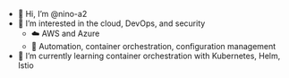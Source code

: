 - 👋 Hi, I’m @nino-a2
- 👀 I’m interested in the cloud, DevOps, and security
  - ☁️ AWS and Azure
  - 🚀 Automation, container orchestration, configuration management
- 🌱 I’m currently learning container orchestration with Kubernetes, Helm, Istio

<!---
nino-a2/nino-a2 is a ✨ special ✨ repository because its `README.md` (this file) appears on your GitHub profile.
You can click the Preview link to take a look at your changes.
--->
